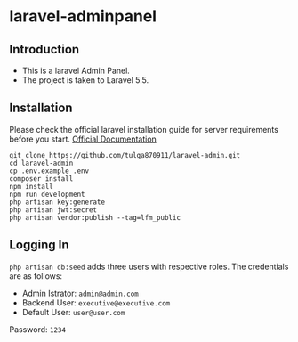 # laravel-adminpanel

## Introduction
* This is a laravel Admin Panel.
* The project is taken to Laravel 5.5.
  
## Installation

Please check the official laravel installation guide for server requirements before you start. [Official Documentation](https://laravel.com/docs/5.4/installation#installation)

    git clone https://github.com/tulga870911/laravel-admin.git
    cd laravel-admin
    cp .env.example .env
    composer install
    npm install
    npm run development
    php artisan key:generate
    php artisan jwt:secret
    php artisan vendor:publish --tag=lfm_public

## Logging In

`php artisan db:seed` adds three users with respective roles. The credentials are as follows:

* Admin Istrator: `admin@admin.com`
* Backend User: `executive@executive.com`
* Default User: `user@user.com`

Password: `1234`